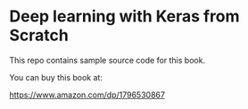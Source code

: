 # Deep learning with Keras from Scratch

This repo contains sample source code for this book.

You can buy this book at:

https://www.amazon.com/dp/1796530867

